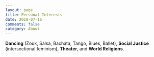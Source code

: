 ```yaml
---
layout: page
title: Personal Interests
date: 2018-07-16
comments: false
category: About
---
```


**Dancing** (Zouk, Salsa, Bachata, Tango, Blues, Ballet), **Social Justice**
(intersectional feminism), **Theater**, and **World Religions**.

